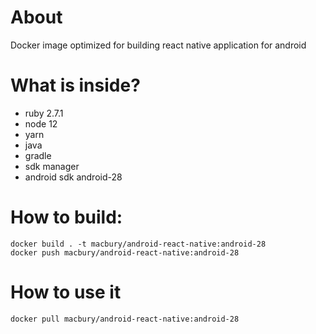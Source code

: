 # About

Docker image optimized for building react native application for android

# What is inside?

- ruby 2.7.1
- node 12
- yarn
- java
- gradle
- sdk manager
- android sdk android-28

# How to build:

```
docker build . -t macbury/android-react-native:android-28
docker push macbury/android-react-native:android-28
```

# How to use it

```
docker pull macbury/android-react-native:android-28
```